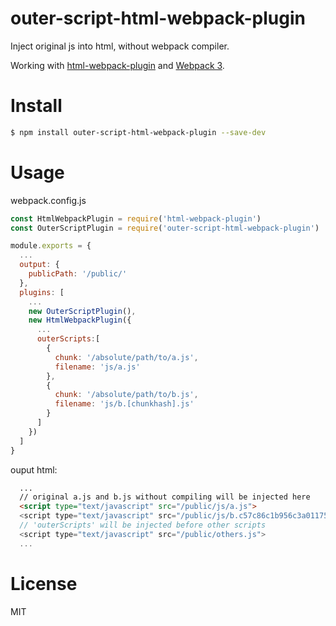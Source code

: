 # outer-script-html-webpack-plugin
Inject original js into html, without webpack compiler.

Working with [html-webpack-plugin](https://github.com/jantimon/html-webpack-plugin) and [Webpack 3](https://github.com/webpack/webpack).

# Install
```sh
$ npm install outer-script-html-webpack-plugin --save-dev
```

# Usage
webpack.config.js
```js
const HtmlWebpackPlugin = require('html-webpack-plugin')
const OuterScriptPlugin = require('outer-script-html-webpack-plugin')

module.exports = {
  ...
  output: {
    publicPath: '/public/'
  },
  plugins: [
    ...
    new OuterScriptPlugin(),
    new HtmlWebpackPlugin({
      ...
      outerScripts:[ 
        {
          chunk: '/absolute/path/to/a.js',
          filename: 'js/a.js'
        },
        {
          chunk: '/absolute/path/to/b.js',
          filename: 'js/b.[chunkhash].js'
        }
      ]
    })
  ]
}
```
ouput html:
```html
  ...
  // original a.js and b.js without compiling will be injected here
  <script type="text/javascript" src="/public/js/a.js">
  <script type="text/javascript" src="/public/js/b.c57c86c1b956c3a01175.js">
  // 'outerScripts' will be injected before other scripts
  <script type="text/javascript" src="/public/others.js">
  ...
```
# License
MIT
